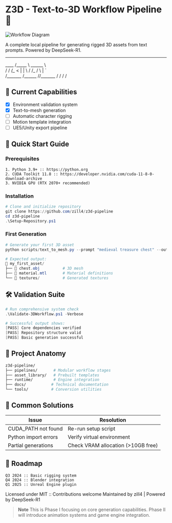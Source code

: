 # Z3D - Text-to-3D Workflow Pipeline 🚀

![Workflow Diagram](https://via.placeholder.com/800x200.png?text=Text+→+3D+Mesh+→+Rigging+→+Animation+→+Game+Engine)

A complete local pipeline for generating rigged 3D assets from text prompts. Powered by DeepSeek-R1.


__________________  ________   
\____    /\_____  \ \______ \  
  /     /   _(__  <  |    |  \ 
 /     /_  /       \ |    `   \
/_______ \/______  //_______  /
        \/       \/         \/ 
        

## 🌟 Current Capabilities
- [x] Environment validation system
- [x] Text-to-mesh generation
- [ ] Automatic character rigging
- [ ] Motion template integration
- [ ] UE5/Unity export pipeline

## 🚀 Quick Start Guide

### Prerequisites
```asciidoc
1. Python 3.9+ :: https://python.org
2. CUDA Toolkit 11.8 :: https://developer.nvidia.com/cuda-11-8-0-download-archive
3. NVIDIA GPU (RTX 2070+ recommended)
```

### Installation
```powershell
# Clone and initialize repository
git clone https://github.com/zill4/z3d-pipeline
cd z3d-pipeline
.\Setup-Repository.ps1
```

### First Generation
```powershell
# Generate your first 3D asset
python scripts/text_to_mesh.py --prompt "medieval treasure chest" --output my_first_asset/

# Expected output:
📁 my_first_asset/
├── 📄 chest.obj          # 3D mesh
├── 📄 material.mtl       # Material definitions
└── 📄 textures/          # Generated textures
```

## 🛠️ Validation Suite
```powershell
# Run comprehensive system check
.\Validate-3DWorkflow.ps1 -Verbose

# Successful output shows:
[PASS] Core dependencies verified
[PASS] Repository structure valid  
[PASS] Basic generation successful
```

## 📂 Project Anatomy
```bash
z3d-pipeline/
├── pipelines/       # Modular workflow stages
├── asset_library/   # Prebuilt templates
├── runtime/         # Engine integration
├── docs/           # Technical documentation
└── tools/          # Conversion utilities
```

## 🚨 Common Solutions
| Issue                  | Resolution                         |
|------------------------|------------------------------------|
| CUDA_PATH not found    | Re-run setup script                |
| Python import errors   | Verify virtual environment         |
| Partial generations    | Check VRAM allocation (>10GB free)|

## 📅 Roadmap
```asciidoc
Q3 2024 :: Basic rigging system
Q4 2024 :: Blender integration
Q1 2025 :: Unreal Engine plugin
```

Licensed under MIT :: Contributions welcome
Maintained by zill4 | Powered by DeepSeek-R1

> **Note** This is Phase I focusing on core generation capabilities. Phase II will introduce animation systems and game engine integration.

